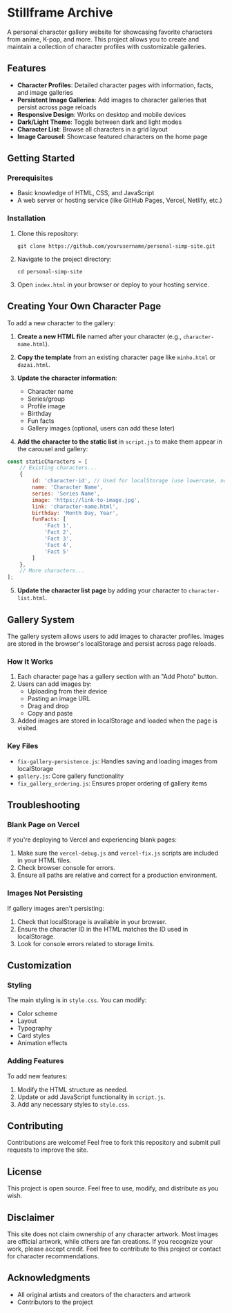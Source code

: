 # Stillframe Archive

A personal character gallery website for showcasing favorite characters from anime, K-pop, and more. This project allows you to create and maintain a collection of character profiles with customizable galleries.

## Features

- **Character Profiles**: Detailed character pages with information, facts, and image galleries
- **Persistent Image Galleries**: Add images to character galleries that persist across page reloads
- **Responsive Design**: Works on desktop and mobile devices
- **Dark/Light Theme**: Toggle between dark and light modes
- **Character List**: Browse all characters in a grid layout
- **Image Carousel**: Showcase featured characters on the home page

## Getting Started

### Prerequisites

- Basic knowledge of HTML, CSS, and JavaScript
- A web server or hosting service (like GitHub Pages, Vercel, Netlify, etc.)

### Installation

1. Clone this repository:
   ```
   git clone https://github.com/yourusername/personal-simp-site.git
   ```

2. Navigate to the project directory:
   ```
   cd personal-simp-site
   ```

3. Open `index.html` in your browser or deploy to your hosting service.

## Creating Your Own Character Page

To add a new character to the gallery:

1. **Create a new HTML file** named after your character (e.g., `character-name.html`).

2. **Copy the template** from an existing character page like `minho.html` or `dazai.html`.

3. **Update the character information**:
   - Character name
   - Series/group
   - Profile image
   - Birthday
   - Fun facts
   - Gallery images (optional, users can add these later)

4. **Add the character to the static list** in `script.js` to make them appear in the carousel and gallery:

```javascript
const staticCharacters = [
    // Existing characters...
    {
        id: 'character-id', // Used for localStorage (use lowercase, no spaces)
        name: 'Character Name',
        series: 'Series Name',
        image: 'https://link-to-image.jpg',
        link: 'character-name.html',
        birthday: 'Month Day, Year',
        funFacts: [
            'Fact 1',
            'Fact 2',
            'Fact 3',
            'Fact 4',
            'Fact 5'
        ]
    },
    // More characters...
];
```

5. **Update the character list page** by adding your character to `character-list.html`.

## Gallery System

The gallery system allows users to add images to character profiles. Images are stored in the browser's localStorage and persist across page reloads.

### How It Works

1. Each character page has a gallery section with an "Add Photo" button.
2. Users can add images by:
   - Uploading from their device
   - Pasting an image URL
   - Drag and drop
   - Copy and paste
3. Added images are stored in localStorage and loaded when the page is visited.

### Key Files

- `fix-gallery-persistence.js`: Handles saving and loading images from localStorage
- `gallery.js`: Core gallery functionality
- `fix_gallery_ordering.js`: Ensures proper ordering of gallery items

## Troubleshooting

### Blank Page on Vercel

If you're deploying to Vercel and experiencing blank pages:

1. Make sure the `vercel-debug.js` and `vercel-fix.js` scripts are included in your HTML files.
2. Check browser console for errors.
3. Ensure all paths are relative and correct for a production environment.

### Images Not Persisting

If gallery images aren't persisting:

1. Check that localStorage is available in your browser.
2. Ensure the character ID in the HTML matches the ID used in localStorage.
3. Look for console errors related to storage limits.

## Customization

### Styling

The main styling is in `style.css`. You can modify:

- Color scheme
- Layout
- Typography
- Card styles
- Animation effects

### Adding Features

To add new features:

1. Modify the HTML structure as needed.
2. Update or add JavaScript functionality in `script.js`.
3. Add any necessary styles to `style.css`.

## Contributing

Contributions are welcome! Feel free to fork this repository and submit pull requests to improve the site.

## License

This project is open source. Feel free to use, modify, and distribute as you wish.

## Disclaimer

This site does not claim ownership of any character artwork. Most images are official artwork, while others are fan creations. If you recognize your work, please accept credit. Feel free to contribute to this project or contact for character recommendations.

## Acknowledgments

- All original artists and creators of the characters and artwork
- Contributors to the project 